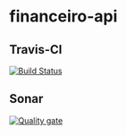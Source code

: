 # financeiro-api

## Travis-CI
[![Build Status](https://travis-ci.com/tulioviglione/financeiro-api.svg?branch=master)](https://travis-ci.com/tulioviglione/financeiro-api)

## Sonar
[![Quality gate](https://sonarcloud.io/api/project_badges/quality_gate?project=com.financeiro%3Aapi)](https://sonarcloud.io/dashboard?id=com.financeiro%3Aapi)
